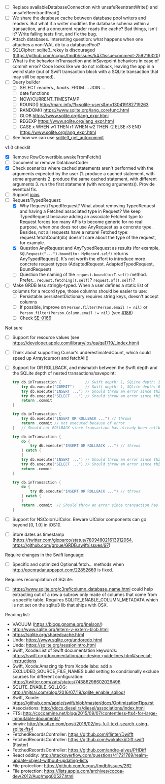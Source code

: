 - [ ] Replace availableDatabaseConnection with unsafeReentrantWrite() and unsafeReentrantRead().
- [ ] We share the database cache between database pool writers and readers. But what if a writer modifies the database schema within a transaction, and a concurrent reader reads the cache? Bad things, isn't it? Write failing tests first, and fix the bug.
- [ ] Attach databases. Interesting question: what happens when one attaches a non-WAL db to a databasePool?
- [ ] SQLCipher: sqlite3_rekey is discouraged (https://github.com/ccgus/fmdb/issues/547#issuecomment-259219320)
- [ ] What is the behavior inTransaction and inSavepoint behaviors in case of commit error? Code looks like we do not rollback, leaving the app in a weird state (out of Swift transaction block with a SQLite transaction that may still be opened).
- [ ] Query builder
    - [ ] SELECT readers.*, books.* FROM ... JOIN ...
    - [ ] date functions
    - [ ] NOW/CURRENT_TIMESTAMP
    - [ ] ROUND() http://marc.info/?l=sqlite-users&m=130419182719263
    - [ ] RANDOM() https://www.sqlite.org/lang_corefunc.html
    - [ ] GLOB https://www.sqlite.org/lang_expr.html
    - [ ] REGEXP https://www.sqlite.org/lang_expr.html
    - [ ] CASE x WHEN w1 THEN r1 WHEN w2 THEN r2 ELSE r3 END https://www.sqlite.org/lang_expr.html
- [ ] See how we can use [sqlite3_get_autocommit](https://www.sqlite.org/capi3ref.html#sqlite3_get_autocommit)

v1.0 checklit

- [X] Remove RowConvertible.awakeFromFetch()
- [ ] Document or remove DatabaseCoder
- [X] Check scenarios where cached statements aren't performed with the arguments expected by the user (1. produce a cached statement, with some arguments 2. produce the same cached statement, with different arguments 3. run the first statement (with wrong arguments)). Provide eventual fix.
- [ ] Support [joins](https://github.com/groue/GRDB.swift/issues/176)
- [ ] Request/TypedRequest:
    - [X] Why Request/TypedRequest? What about removing TypedRequest and having a Fetched associated type in Request?
        We keep TypedRequest because adding an associate Fetched type to Request forces too many APIs to become generic for no real purpose, when one does not use AnyRequest<Void> as a concrete type.
        Besides, not all requests have a naturel Fetched type: request.fetchCount(db) doesn't care about the type of the request, for example.   
    - [X] Question AnyRequest and AnyTypedRequest as results (for example, `SQLRequest("...").bound(to: MyRecord.self)` returns AnyTypedRequest).
        It's not worth the effort to introduce more concrete request types (AdaptedRequest, AdaptedTypedRequest, BoundRequest)
    - [ ] Question the naming of the `request.bound(to:T.self)` method. Prefer... `request.fetching(T.self)`? `request.of(T.self)`?
- [ ] Make GRDB less stringly-typed. When a user defines a static list of columns for a record type, those columns should be easier to use:
    - [ ] Persistable.persistentDictionary requires string keys, doesn't accept columns
    - [ ] If possible, improve on `Person.filter(Person.email != nil)` or `Person.filter(Person.Column.email != nil)` (see [#186](https://github.com/groue/GRDB.swift/issues/186))
    - [ ] Check [SE-0166](https://github.com/apple/swift-evolution/blob/master/proposals/0166-swift-archival-serialization.md)

Not sure

- [ ] Support for resource values (see https://developer.apple.com/library/ios/qa/qa1719/_index.html)
- [ ] Think about supporting Cursor's underestimatedCount, which could speed up Array(cursor) and fetchAll()
- [ ] Support for OR ROLLBACK, and mismatch between the Swift depth and the SQLite depth of nested transactions/savepoint:
    
    ```swift
    try db.inTransaction {           // Swift depth: 1, SQLite depth: 1
        try db.execute("COMMIT")     // Swift depth: 1, SQLite depth: 0
        try db.execute("INSERT ...") // Should throw an error since this statement is no longer protected by a transaction
        try db.execute("SELECT ...") // Should throw an error since this statement is no longer protected by a transaction
        return .commit 
    }
    ```

    ```swift
    try db.inTransaction {
        try db.execute("INSERT OR ROLLBACK ...") // throws 
        return .commit // not executed because of error
    }   // Should not ROLLBACK since transaction has already been rollbacked
    ```

    ```swift
    try db.inTransaction {
        do {
            try db.execute("INSERT OR ROLLBACK ...") // throws
        } catch {
        }
        try db.execute("INSERT ...") // Should throw an error since this statement is no longer protected by a transaction
        try db.execute("SELECT ...") // Should throw an error since this statement is no longer protected by a transaction
        return .commit
    }
    ```

    ```swift
    try db.inTransaction {
        do {
            try db.execute("INSERT OR ROLLBACK ...") // throws
        } catch {
        }
        return .commit  // Should throw an error since transaction has been rollbacked and user's intent can not be applied
    }
    ```

- [ ] Support for NSColor/UIColor. Beware UIColor components can go beyond [0, 1.0] in iOS10.
- [ ] Store dates as timestamp (https://twitter.com/gloparco/status/780948021613912064, https://github.com/groue/GRDB.swift/issues/97)


Require changes in the Swift language:

- [ ] Specific and optimized Optional<StatementColumnConvertible>.fetch... methods when http://openradar.appspot.com/22852669 is fixed.


Requires recompilation of SQLite:

- [ ] https://www.sqlite.org/c3ref/column_database_name.html could help extracting out of a row a subrow only made of columns that come from a specific table. Requires SQLITE_ENABLE_COLUMN_METADATA which is not set on the sqlite3 lib that ships with OSX.



Reading list:

- VACUUM (https://blogs.gnome.org/jnelson/)
- http://www.sqlite.org/intern-v-extern-blob.html
- https://sqlite.org/sharedcache.html
- Undo: https://www.sqlite.org/undoredo.html
- Undo: https://sqlite.org/sessionintro.html
- Swift, Xcode:List of Swift documentation keywords: https://swift.org/documentation/api-design-guidelines.html#special-instructions
- Swift, Xcode:Amazing tip from Xcode labs: add a EXCLUDED_SOURCE_FILE_NAMES build setting to conditionally exclude sources for different configuration: https://twitter.com/zats/status/74386298602026496
- SQLITE_ENABLE_SQLLOG: http://mjtsai.com/blog/2016/07/19/sqlite_enable_sqllog/
- Swift, Xcode: https://github.com/apple/swift/blob/master/docs/OptimizationTips.rst
- Associations: http://docs.diesel.rs/diesel/associations/index.html
- FTS: http://cocoamine.net/blog/2015/09/07/contentless-fts4-for-large-immutable-documents/
- pinyin: http://hustlzp.com/post/2016/02/ios-full-text-search-using-sqlite-fts4
- FetchedRecordsController: https://github.com/jflinter/Dwifft
- FetchedRecordsController: https://github.com/wokalski/Diff.swift (Faster)
- FetchedRecordsController: https://github.com/andre-alves/PHDiff
- React oddity: http://stackoverflow.com/questions/41721769/realm-update-object-without-updating-lists
- File protection: https://github.com/ccgus/fmdb/issues/262
- File protection: https://lists.apple.com/archives/cocoa-dev/2012/Aug/msg00527.html
